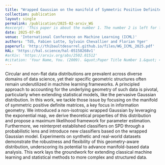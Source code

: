 ```yaml
---
title: "Wrapped Gaussian on the manifold of Symmetric Positive Definite Matrices"
collection: publication
layout: single
permalink: /publication/2025-02-arxiv_WG
#excerpt: 'This paper is about the number 1. The number 2 is left for future work.'
date: 2025-07-05
venue: 'International Conference on Machine Learning (ICML)'
authors: 'TdS, Fabien Lotte, Sylvain Chevallier and Florian Yger'
paperurl: 'http://thibaultdesurrel.github.io/files/WG_ICML_2025.pdf'
HAL: 'https://hal.science/hal-05158268v1'
#arXiv: 'https://arxiv.org/abs/2502.01512'
#citation: 'Your Name, You. (2009). &quot;Paper Title Number 1.&quot; <i>Journal 1</i>. 1(1).'
---
```



Circular and non-flat data distributions are prevalent across diverse domains of data science, yet their specific geometric structures often remain underutilized in machine learning frameworks. A principled approach to accounting for the underlying geometry of such data is pivotal, particularly when extending statistical models, like the pervasive Gaussian distribution. In this work, we tackle those issue by focusing on the manifold of symmetric positive definite matrices, a key focus in information geometry. We introduced a non-isotropic wrapped Gaussian by leveraging the exponential map, we derive theoretical properties of this distribution and propose a maximum likelihood framework for parameter estimation. Furthermore, we reinterpret established classifiers on SPD through a probabilistic lens and introduce new classifiers based on the wrapped Gaussian model. Experiments on synthetic and real-world datasets demonstrate the robustness and flexibility of this geometry-aware distribution, underscoring its potential to advance manifold-based data analysis. This work lays the groundwork for extending classical machine learning and statistical methods to more complex and structured data.